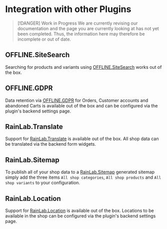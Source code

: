 # Integration with other Plugins

> [!DANGER] Work in Progress
> We are currently revising our documentation and the page you are currently looking at has not yet 
> been completed. Thus, the information here may therefore be incomplete or out of date.

## OFFLINE.SiteSearch

Searching for products and variants using [OFFLINE.SiteSearch](https://github.com/OFFLINE-GmbH/oc-site-search-plugin) 
works out of the box.

## OFFLINE.GDPR

Data retention via [OFFLINE.GDPR](https://github.com/OFFLINE-GmbH/oc-gdpr-plugin) for Orders, Customer accounts
 and abandoned Carts is available out of the box and can be configured via the plugin's backend settings page. 
 
## RainLab.Translate

Support for [RainLab.Translate](https://github.com/rainlab/translate-plugin) is available out of the box. All shop data can be translated via the backend form 
widgets.

## RainLab.Sitemap

To publish all of your shop data to a [RainLab.Sitemap](https://github.com/rainlab/sitemap-plugin) generated
sitemap simply add the three items `All shop categories`, `All shop products` and `All shop variants`
to your configuration.

## RainLab.Location

Support for [RainLab.Location](https://github.com/rainlab/location-plugin) is available out of the box. 
Locations to be available in the shop can be configured via the plugin's backend settings page.
